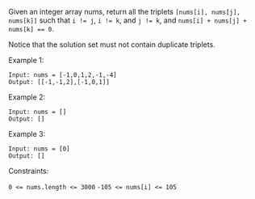 Given an integer array nums, return all the triplets `[nums[i], nums[j], nums[k]]` such that `i != j`, `i != k`, and `j != k`, and `nums[i] + nums[j] + nums[k] == 0`.

Notice that the solution set must not contain duplicate triplets.

 

Example 1:
```
Input: nums = [-1,0,1,2,-1,-4]
Output: [[-1,-1,2],[-1,0,1]]
```

Example 2:
```
Input: nums = []
Output: []
```

Example 3:
```
Input: nums = [0]
Output: []
```

Constraints:

`0 <= nums.length <= 3000`
`-105 <= nums[i] <= 105`